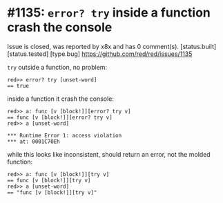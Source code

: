 
#1135: `error? try` inside a function crash the console
================================================================================
Issue is closed, was reported by x8x and has 0 comment(s).
[status.built] [status.tested] [type.bug]
<https://github.com/red/red/issues/1135>

`try` outside a function, no problem:

``` rebol
red>> error? try [unset-word]
== true
```

inside a function it crash the console:

``` rebol
red>> a: func [v [block!]][error? try v]
== func [v [block!]][error? try v]
red>> a [unset-word]

*** Runtime Error 1: access violation
*** at: 0001C70Eh
```

while this looks like inconsistent, should return an error, not the molded function:

``` rebol
red>> a: func [v [block!]][try v]
== func [v [block!]][try v]
red>> a [unset-word]
== "func [v [block!]][try v]"
```



